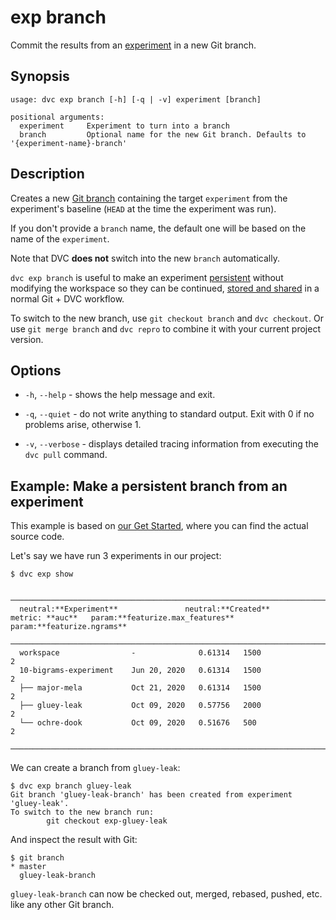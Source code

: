 # exp branch

Commit the results from an [experiment](/doc/command-reference/exp) in a new Git
branch.

## Synopsis

```usage
usage: dvc exp branch [-h] [-q | -v] experiment [branch]

positional arguments:
  experiment     Experiment to turn into a branch
  branch         Optional name for the new Git branch. Defaults to '{experiment-name}-branch'
```

## Description

Creates a new [Git branch] containing the target `experiment` from the
experiment's baseline (`HEAD` at the time the experiment was run).

If you don't provide a `branch` name, the default one will be based on the name
of the `experiment`.

<admon type="info">

Note that DVC **does not** switch into the new `branch` automatically.

</admon>

`dvc exp branch` is useful to make an experiment [persistent] without modifying
the workspace so they can be continued, [stored and shared] in a normal Git +
DVC workflow.

To switch to the new branch, use `git checkout branch` and `dvc checkout`. Or
use `git merge branch` and `dvc repro` to combine it with your current project
version.

[git branch]:
  https://git-scm.com/book/en/v2/Git-Branching-Basic-Branching-and-Merging
[persistent]:
  /doc/user-guide/experiment-management/sharing-experiments#persist-experiment
[stored and shared]:
  /doc/start/data-management/data-versioning#storing-and-sharing

## Options

- `-h`, `--help` - shows the help message and exit.

- `-q`, `--quiet` - do not write anything to standard output. Exit with 0 if no
  problems arise, otherwise 1.

- `-v`, `--verbose` - displays detailed tracing information from executing the
  `dvc pull` command.

## Example: Make a persistent branch from an experiment

<admon type="info">

This example is based on [our Get Started], where you can find the actual source
code.

[our get started]: /doc/start/experiments

</admon>

Let's say we have run 3 experiments in our project:

```cli
$ dvc exp show
```

```dvctable
 ────────────────────────────────────────────────────────────────────────────────────────────
  neutral:**Experiment**               neutral:**Created**           metric: **auc**   param:**featurize.max_features**   param:**featurize.ngrams**
 ────────────────────────────────────────────────────────────────────────────────────────────
  workspace                -              0.61314   1500                     2
  10-bigrams-experiment    Jun 20, 2020   0.61314   1500                     2
  ├── major-mela           Oct 21, 2020   0.61314   1500                     2
  ├── gluey-leak           Oct 09, 2020   0.57756   2000                     2
  └── ochre-dook           Oct 09, 2020   0.51676   500                      2
 ────────────────────────────────────────────────────────────────────────────────────────────
```

We can create a branch from `gluey-leak`:

```cli
$ dvc exp branch gluey-leak
Git branch 'gluey-leak-branch' has been created from experiment 'gluey-leak'.
To switch to the new branch run:
        git checkout exp-gluey-leak
```

And inspect the result with Git:

```cli
$ git branch
* master
  gluey-leak-branch
```

`gluey-leak-branch` can now be checked out, merged, rebased, pushed, etc. like
any other Git branch.
